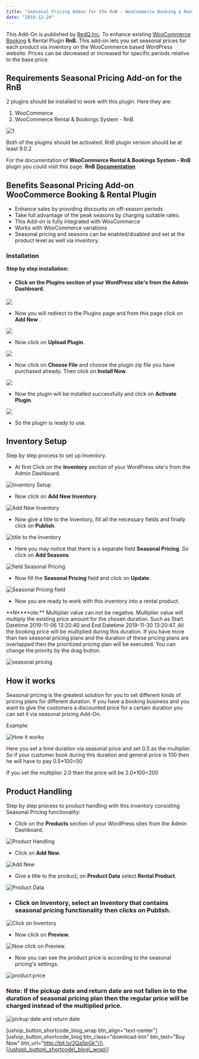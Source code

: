 ```yaml
---
title: "Seasonal Pricing Addon for the RnB - WooCommerce Booking & Rental Plugin"
date: "2019-12-24"
---
```


This Add-On is published by [RedQ,Inc](https://redq.io/). To enhance existing [WooCommerce Booking](https://redq.io/blog/woocommerce-booking-plugin/) & Rental Plugin **RnB.** This add-on lets you set seasonal prices for each product via inventory on the WooCommerce based WordPress website. Prices can be decreased or increased for specific periods relative to the base price.

## Requirements Seasonal Pricing Add-on for the RnB

2 plugins should be installed to work with this plugin. Here they are:

1. WooCommerce
2. WooCommerce Rental & Bookings System - RnB

![1](/assets/blog/images/1.png)

Both of the plugins should be activated. RnB plugin version should be at least 9.0.2

For the documentation of **WooCommerce Rental & Bookings System - RnB** plugin you could visit this page: **RnB** [**Documentation**](https://redq.gitbooks.io/woocommerce-rental-and-bookings-reloaded/content/)



## Benefits Seasonal Pricing Add-on WooCommerce Booking & Rental Plugin

- Enhance sales by providing discounts on off-season periods
- Take full advantage of the peak seasons by charging suitable rates.
- This Add-on is fully integrated with WooCommerce
- Works with WooCommerce variations
- Seasonal pricing and seasons can be enabled/disabled and set at the product level as well via inventory.



### Installation

**Step by step installation:**

- #### Click on the **Plugins** section of your WordPress site's from the Admin Dashboard.

![](/assets/blog/images/3.png)

- Now you will redirect to the Plugins page and from this page click on **Add New** .

![](/assets/blog/images/4.png)

- Now click on **Upload Plugin**.

![](/assets/blog/images/5.png)

- Now click on **Choose File** and choose the plugin zip file you have purchased already. Then click on **Install Now**.

![](/assets/blog/images/6.png)

- Now the plugin will be installed successfully and click on **Activate Plugin**.

![](/assets/blog/images/7.png)

- So the plugin is ready to use.



## Inventory Setup

Step by step process to set up Inventory.

- At first Click on the **Inventory** section of your WordPress site's from the Admin Dashboard.

![Inventory Setup](/assets/blog/images/8.png "Inventory Setup")

- Now click on **Add New Inventory**.

![Add New Inventory](/assets/blog/images/9.png "Add New Inventory")

- Now give a title to the Inventory, fill all the necessary fields and finally click on **Publish**.

![title to the Inventory](/assets/blog/images/10.png "title to the Inventory")

- Here you may notice that there is a separate field **Seasonal Pricing**. So click on **Add Seasons**.

![field Seasonal Pricing](/assets/blog/images/11.png "field Seasonal Pricing")

- Now fill the **Seasonal Pricing** field and click on **Update**.

![Seasonal Pricing field](/assets/blog/images/12.png "Seasonal Pricing field")

- Now you are ready to work with this inventory into a rental product.

**N\*\***ote:\*\* Multiplier value can not be negative. Multiplier value will multiply the existing price amount for the chosen duration. Such as Start Datetime 2019-11-06 13:20:40 and End Datetime 2019-11-30 13:20:47. All the booking price will be multiplied during this duration. If you have more than two seasonal pricing plans and the duration of these pricing plans are overlapped then the prioritized pricing plan will be executed. You can change the priority by the drag button.



![seasonal pricing ](/assets/blog/images/19-1.png "seasonal pricing ")



## How it works

Seasonal pricing is the greatest solution for you to set different kinds of pricing plans for different duration. If you have a booking business and you want to give the customers a discounted price for a certain duration you can set it via seasonal pricing Add-On.

Example:

![How it works](/assets/blog/images/21-1.png "How it works")

Here you set a time duration via seasonal price and set 0.5 as the multiplier. So if your customer book during this duration and general price is 100 then he will have to pay 0.5\*100=50

If you set the multiplier 2.0 then the price will be 2.0\*100=200



## Product Handling

Step by step process to product handling with this inventory consisting Seasonal Pricing functionality:

- Click on the **Products** section of your WordPress sites from the Admin Dashboard.

![Product Handling](/assets/blog/images/13.png "Product Handling")

- Click on **Add New**.

![Add New](/assets/blog/images/14.png "Add New")

- Give a title to the product, on **Product Data** select **Rental Product**.

![Product Data](/assets/blog/images/15.png "Product Data")

- ### Click on **Inventory**, select an **Inventory** that contains seasonal pricing functionality then clicks on **Publish**.

![Click on Inventory](/assets/blog/images/16-1.png "Click on Inventory")

- Now click on **Preview**.

![Now click on Preview.](/assets/blog/images/17-1.png "Now click on Preview.")

- Now you can see the product price is according to the seasonal pricing's settings.

![product price](/assets/blog/images/18-1.png "product price")

### **Note:** If the pickup date and return date are not fallen in to the duration of seasonal pricing plan then the regular price will be charged instead of the multiplied price.

![pickup date and return date ](/assets/blog/images/20-1.png "pickup date and return date ")

\[ushop_button_shortcode_blog_wrap btn_align="text-center"\]\[ushop_button_shortcode_blog btn_class="download-btn" btn_text="Buy Now" btn_url="http://bit.ly/2Qa5pGk"\]\[/ushop\_button\_shortcode\_blog\_wrap\]


